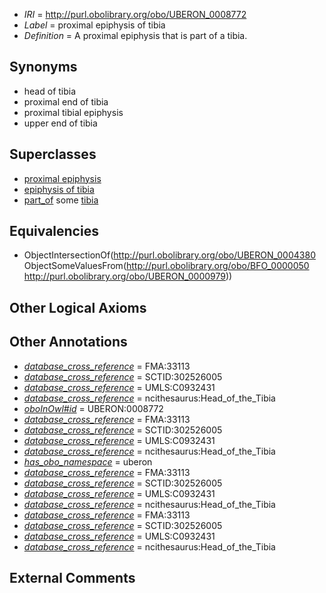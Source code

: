  * *IRI* = http://purl.obolibrary.org/obo/UBERON_0008772
 * *Label* = proximal epiphysis of tibia
 * *Definition* = A proximal epiphysis that is part of a tibia.

## Synonyms

 * head of tibia
 * proximal end of tibia
 * proximal tibial epiphysis
 * upper end of tibia

## Superclasses

 * [proximal epiphysis](../../UBERON/80/UBERON_0004380.md)
 * [epiphysis of tibia](../../UBERON/83/UBERON_0004383.md)
 * [part_of](../../BFO/50/BFO_0000050.md) some [tibia](../../UBERON/79/UBERON_0000979.md)

## Equivalencies

 * ObjectIntersectionOf(<http://purl.obolibrary.org/obo/UBERON_0004380> ObjectSomeValuesFrom(<http://purl.obolibrary.org/obo/BFO_0000050> <http://purl.obolibrary.org/obo/UBERON_0000979>))

## Other Logical Axioms


## Other Annotations

 * *[database_cross_reference](../../ef/oboInOwl#hasDbXref.md)* = FMA:33113
 * *[database_cross_reference](../../ef/oboInOwl#hasDbXref.md)* = SCTID:302526005
 * *[database_cross_reference](../../ef/oboInOwl#hasDbXref.md)* = UMLS:C0932431
 * *[database_cross_reference](../../ef/oboInOwl#hasDbXref.md)* = ncithesaurus:Head_of_the_Tibia
 * *[oboInOwl#id](../../id/oboInOwl#id.md)* = UBERON:0008772
 * *[database_cross_reference](../../ef/oboInOwl#hasDbXref.md)* = FMA:33113
 * *[database_cross_reference](../../ef/oboInOwl#hasDbXref.md)* = SCTID:302526005
 * *[database_cross_reference](../../ef/oboInOwl#hasDbXref.md)* = UMLS:C0932431
 * *[database_cross_reference](../../ef/oboInOwl#hasDbXref.md)* = ncithesaurus:Head_of_the_Tibia
 * *[has_obo_namespace](../../ce/oboInOwl#hasOBONamespace.md)* = uberon
 * *[database_cross_reference](../../ef/oboInOwl#hasDbXref.md)* = FMA:33113
 * *[database_cross_reference](../../ef/oboInOwl#hasDbXref.md)* = SCTID:302526005
 * *[database_cross_reference](../../ef/oboInOwl#hasDbXref.md)* = UMLS:C0932431
 * *[database_cross_reference](../../ef/oboInOwl#hasDbXref.md)* = ncithesaurus:Head_of_the_Tibia
 * *[database_cross_reference](../../ef/oboInOwl#hasDbXref.md)* = FMA:33113
 * *[database_cross_reference](../../ef/oboInOwl#hasDbXref.md)* = SCTID:302526005
 * *[database_cross_reference](../../ef/oboInOwl#hasDbXref.md)* = UMLS:C0932431
 * *[database_cross_reference](../../ef/oboInOwl#hasDbXref.md)* = ncithesaurus:Head_of_the_Tibia

## External Comments

